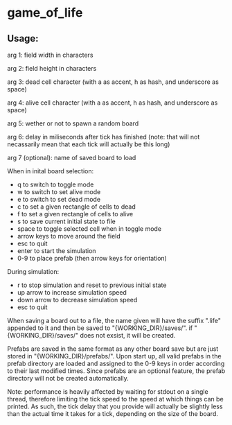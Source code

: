 # game_of_life

## Usage:
arg 1: field width in characters

arg 2: field height in characters

arg 3: dead cell character (with a as accent, h as hash, and underscore as space)

arg 4: alive cell character (with a as accent, h as hash, and underscore as space)

arg 5: wether or not to spawn a random board

arg 6: delay in miliseconds after tick has finished (note: that will not necassarily mean that each tick will actually be this long)

arg 7 (optional): name of saved board to load 

When in inital board selection:
- q to switch to toggle mode
- w to switch to set alive mode
- e to switch to set dead mode
- c to set a given rectangle of cells to dead
- f to set a given rectangle of cells to alive
- s to save current initial state to file
- space to toggle selected cell when in toggle mode
- arrow keys to move around the field
- esc to quit
- enter to start the simulation
- 0-9 to place prefab (then arrow keys for orientation)

During simulation:
- r to stop simulation and reset to previous initial state
- up arrow to increase simulation speed
- down arrow to decrease simulation speed
- esc to quit

When saving a board out to a file, the name given will have the suffix ".life" appended to it
and then be saved to "{WORKING_DIR}/saves/". if "{WORKING_DIR}/saves/" does not exsist, it will be created.

Prefabs are saved in the same format as any other board save but are just stored in
"{WORKING_DIR}/prefabs/". Upon start up, all valid prefabs in the prefab directory are loaded
and assigned to the 0-9 keys in order according to their last modified times. Since prefabs are 
an optional feature, the prefab directory will not be created automatically.

Note: performance is heavily affected by waiting for stdout on a single thread, therefore limiting the tick speed to the speed at which things can be printed. As such, the tick delay that you provide will actually be slightly less than the actual time it takes for a tick, depending on the size of the board.